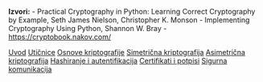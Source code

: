 **Izvori:**
    - Practical Cryptography in Python: Learning Correct Cryptography by Example, Seth James Nielson, Christopher K. Monson
    - Implementing Cryptography Using Python, Shannon W. Bray
    - https://cryptobook.nakov.com/

[Uvod](./vjezbe-sadrzaj/1-uvodne-vjezbe.md)
[Utičnice](./vjezbe-sadrzaj/2-uticnice.md)
[Osnove kriptografije](./vjezbe-sadrzaj/3-kriptografija-osnove.md)
[Simetrična kriptografija](./vjezbe-sadrzaj/4-simetricna-kriptografija.md)
[Asimetrična kriptografija](./vjezbe-sadrzaj/5-asimetricna-kriptografija.md)
[Hashiranje i autentifikacija](./vjezbe-sadrzaj/6-hashiranje-autentifikacija.md)
[Certifikati i potpisi](./vjezbe-sadrzaj/7-certifikati-potpisi.md)
[Sigurna komunikacija](./vjezbe-sadrzaj/8-sigurna-komunikacija.md)